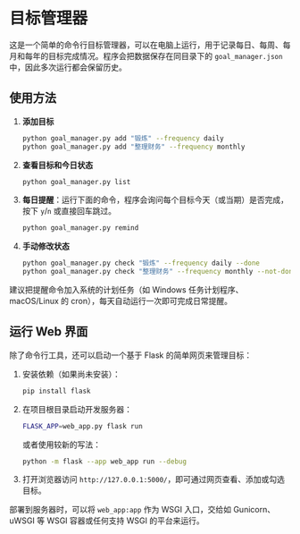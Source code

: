 # 目标管理器

这是一个简单的命令行目标管理器，可以在电脑上运行，用于记录每日、每周、每月和每年的目标完成情况。程序会把数据保存在同目录下的 `goal_manager.json` 中，因此多次运行都会保留历史。

## 使用方法

1. **添加目标**

   ```bash
   python goal_manager.py add "锻炼" --frequency daily
   python goal_manager.py add "整理财务" --frequency monthly
   ```

2. **查看目标和今日状态**

   ```bash
   python goal_manager.py list
   ```

3. **每日提醒**：运行下面的命令，程序会询问每个目标今天（或当期）是否完成，按下 `y`/`n` 或直接回车跳过。

   ```bash
   python goal_manager.py remind
   ```

4. **手动修改状态**

   ```bash
   python goal_manager.py check "锻炼" --frequency daily --done
   python goal_manager.py check "整理财务" --frequency monthly --not-done
   ```

建议把提醒命令加入系统的计划任务（如 Windows 任务计划程序、macOS/Linux 的 cron），每天自动运行一次即可完成日常提醒。

## 运行 Web 界面

除了命令行工具，还可以启动一个基于 Flask 的简单网页来管理目标：

1. 安装依赖（如果尚未安装）：

   ```bash
   pip install flask
   ```

2. 在项目根目录启动开发服务器：

   ```bash
   FLASK_APP=web_app.py flask run
   ```

   或者使用较新的写法：

   ```bash
   python -m flask --app web_app run --debug
   ```

3. 打开浏览器访问 `http://127.0.0.1:5000/`，即可通过网页查看、添加或勾选目标。

部署到服务器时，可以将 `web_app:app` 作为 WSGI 入口，交给如 Gunicorn、uWSGI 等 WSGI 容器或任何支持 WSGI 的平台来运行。
